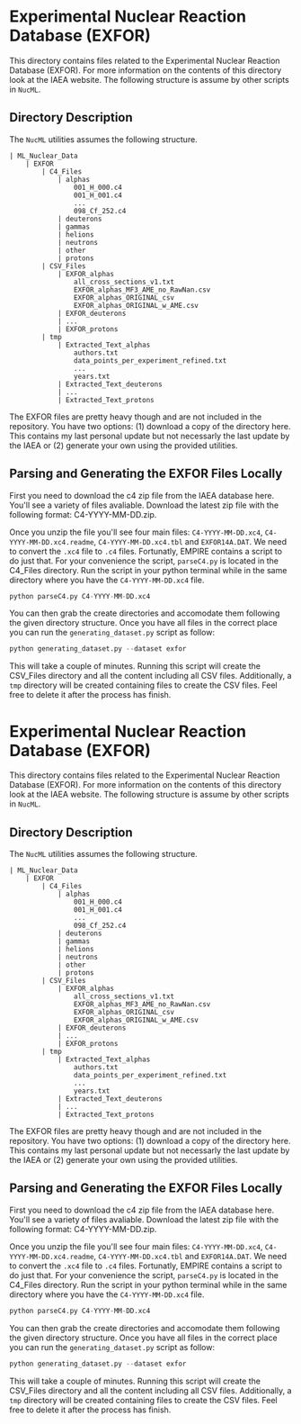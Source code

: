 # Experimental Nuclear Reaction Database (EXFOR)

This directory contains files related to the Experimental Nuclear Reaction Database (EXFOR). For more information on the contents of this directory look at the <a src="https://www-nds.iaea.org/exfor/">IAEA website</a>. The following structure is assume by other scripts in `NucML`.


## Directory Description

The `NucML` utilities assumes the following structure.

```
| ML_Nuclear_Data
    | EXFOR
        | C4_Files
            | alphas
                001_H_000.c4
                001_H_001.c4
                ...
                098_Cf_252.c4
            | deuterons
            | gammas
            | helions
            | neutrons
            | other
            | protons
        | CSV_Files
            | EXFOR_alphas
                all_cross_sections_v1.txt
                EXFOR_alphas_MF3_AME_no_RawNan.csv
                EXFOR_alphas_ORIGINAL_csv
                EXFOR_alphas_ORIGINAL_w_AME.csv
            | EXFOR_deuterons
            | ...
            | EXFOR_protons
        | tmp
            | Extracted_Text_alphas
                authors.txt
                data_points_per_experiment_refined.txt
                ...
                years.txt
            | Extracted_Text_deuterons
            | ...
            | Extracted_Text_protons
```

The EXFOR files are pretty heavy though and are not included in the repository. You have two options: (1) download a copy of the directory <a src="TODO">here</a>. This contains my last personal update but not necessarly the last update by the IAEA or (2) generate your own using the provided utilities.


## Parsing and Generating the EXFOR Files Locally

First you need to download the c4 zip file from the IAEA database <a src="https://www-nds.iaea.org/x4toc4-master/?C=M;O=D">here</a>. You'll see a variety of files avaliable. Download the latest zip file with the following format: C4-YYYY-MM-DD.zip. 

Once you unzip the file you'll see four main files: `C4-YYYY-MM-DD.xc4`, `C4-YYYY-MM-DD.xc4.readme`, `C4-YYYY-MM-DD.xc4.tbl` and `EXFOR14A.DAT`. We need to convert the `.xc4` file to `.c4` files. Fortunatly, EMPIRE contains a script to do just that. For your convenience the script, `parseC4.py` is located in the C4_Files directory. Run the script in your python terminal while in the same directory where you have the `C4-YYYY-MM-DD.xc4` file.

```python
python parseC4.py C4-YYYY-MM-DD.xc4
```

You can then grab the create directories and accomodate them following the given directory structure. Once you have all files in the correct place you can run the `generating_dataset.py` script as follow:

```python
python generating_dataset.py --dataset exfor 
```

This will take a couple of minutes. Running this script will create the CSV_Files directory and all the content including all CSV files. Additionally, a `tmp` directory will be created containing files to create the CSV files. Feel free to delete it after the process has finish. 




# Experimental Nuclear Reaction Database (EXFOR)

This directory contains files related to the Experimental Nuclear Reaction Database (EXFOR). For more information on the contents of this directory look at the <a src="https://www-nds.iaea.org/exfor/">IAEA website</a>. The following structure is assume by other scripts in `NucML`.


## Directory Description

The `NucML` utilities assumes the following structure.

```
| ML_Nuclear_Data
    | EXFOR
        | C4_Files
            | alphas
                001_H_000.c4
                001_H_001.c4
                ...
                098_Cf_252.c4
            | deuterons
            | gammas
            | helions
            | neutrons
            | other
            | protons
        | CSV_Files
            | EXFOR_alphas
                all_cross_sections_v1.txt
                EXFOR_alphas_MF3_AME_no_RawNan.csv
                EXFOR_alphas_ORIGINAL_csv
                EXFOR_alphas_ORIGINAL_w_AME.csv
            | EXFOR_deuterons
            | ...
            | EXFOR_protons
        | tmp
            | Extracted_Text_alphas
                authors.txt
                data_points_per_experiment_refined.txt
                ...
                years.txt
            | Extracted_Text_deuterons
            | ...
            | Extracted_Text_protons
```

The EXFOR files are pretty heavy though and are not included in the repository. You have two options: (1) download a copy of the directory <a src="TODO">here</a>. This contains my last personal update but not necessarly the last update by the IAEA or (2) generate your own using the provided utilities.


## Parsing and Generating the EXFOR Files Locally

First you need to download the c4 zip file from the IAEA database <a src="https://www-nds.iaea.org/x4toc4-master/?C=M;O=D">here</a>. You'll see a variety of files avaliable. Download the latest zip file with the following format: C4-YYYY-MM-DD.zip. 

Once you unzip the file you'll see four main files: `C4-YYYY-MM-DD.xc4`, `C4-YYYY-MM-DD.xc4.readme`, `C4-YYYY-MM-DD.xc4.tbl` and `EXFOR14A.DAT`. We need to convert the `.xc4` file to `.c4` files. Fortunatly, EMPIRE contains a script to do just that. For your convenience the script, `parseC4.py` is located in the C4_Files directory. Run the script in your python terminal while in the same directory where you have the `C4-YYYY-MM-DD.xc4` file.

```python
python parseC4.py C4-YYYY-MM-DD.xc4
```

You can then grab the create directories and accomodate them following the given directory structure. Once you have all files in the correct place you can run the `generating_dataset.py` script as follow:

```python
python generating_dataset.py --dataset exfor 
```

This will take a couple of minutes. Running this script will create the CSV_Files directory and all the content including all CSV files. Additionally, a `tmp` directory will be created containing files to create the CSV files. Feel free to delete it after the process has finish. 